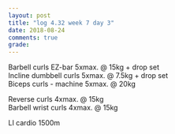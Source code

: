 ```yaml
---
layout: post
title: "log 4.32 week 7 day 3"
date: 2018-08-24
comments: true
grade:
---
```


Barbell curls EZ-bar 5xmax. @ 15kg + drop set   
Incline dumbbell curls 5xmax. @ 7.5kg + drop set   
Biceps curls - machine 5xmax. @ 20kg  

Reverse curls 4xmax. @ 15kg  
Barbell wrist curls 4xmax. @ 15kg  

LI cardio 1500m  
